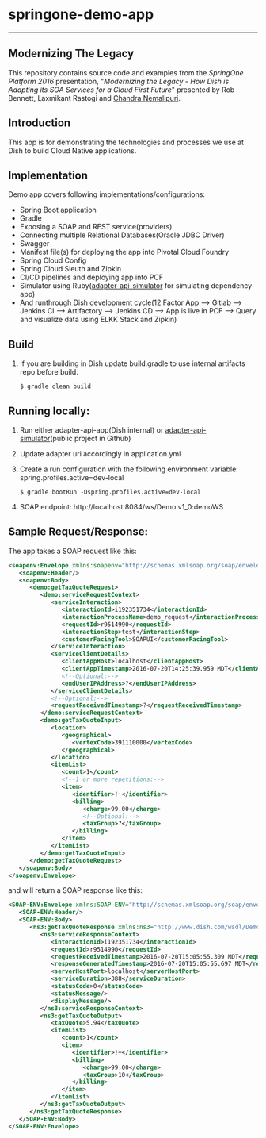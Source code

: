 #  springone-demo-app
---------------------

## Modernizing The Legacy
This repository contains source code and examples from the _SpringOne Platform 2016_ presentation, 
"_Modernizing the Legacy - How Dish is Adapting its SOA Services for a Cloud First Future_" presented by Rob Bennett, Laxmikant Rastogi and [Chandra Nemalipuri](https://github.com/nemalipuri).


## Introduction
This app is for demonstrating the technologies and processes we use at Dish to build Cloud Native applications.


## Implementation
Demo app covers following implementations/configurations:
- Spring Boot application
- Gradle
- Exposing a SOAP and REST service(providers)
- Connecting multiple Relational Databases(Oracle JDBC Driver)
- Swagger
- Manifest file(s) for deploying the app into Pivotal Cloud Foundry
- Spring Cloud Config
- Spring Cloud Sleuth and Zipkin
- CI/CD pipelines and deploying app into PCF
- Simulator using Ruby([adapter-api-simulator](https://github.com/nemalipuri/adapter-api-simulator) for simulating dependency app)
- And runthrough Dish development cycle(12 Factor App --> Gitlab --> Jenkins CI --> Artifactory --> Jenkins CD --> App is live in PCF --> Query and visualize data using ELKK Stack and Zipkin)


## Build
1. If you are building in Dish update build.gradle to use internal artifacts repo before build.

    ```
    $ gradle clean build
    ```

## Running locally:
1. Run either adapter-api-app(Dish internal) or [adapter-api-simulator](https://github.com/nemalipuri/adapter-api-simulator)(public project in Github)
2. Update adapter uri accordingly in application.yml
3. Create a run configuration with the following environment variable: spring.profiles.active=dev-local

    ```
    $ gradle bootRun -Dspring.profiles.active=dev-local
    ```
4. SOAP endpoint: http://localhost:8084/ws/Demo.v1_0:demoWS


## Sample Request/Response:
The app takes a SOAP request like this:
```xml
<soapenv:Envelope xmlns:soapenv="http://schemas.xmlsoap.org/soap/envelope/" xmlns:demo="http://www.dish.com/wsdl/Demo/Demo-v1.0">
   <soapenv:Header/>
   <soapenv:Body>
      <demo:getTaxQuoteRequest>
         <demo:serviceRequestContext>
            <serviceInteraction>
               <interactionId>i192351734</interactionId>
               <interactionProcessName>demo_request</interactionProcessName>
               <requestId>r9514990</requestId>
               <interactionStep>test</interactionStep>
               <customerFacingTool>SOAPUI</customerFacingTool>
            </serviceInteraction>
            <serviceClientDetails>
               <clientAppHost>localhost</clientAppHost>
               <clientAppTimestamp>2016-07-20T14:25:39.959 MDT</clientAppTimestamp>
               <!--Optional:-->
               <endUserIPAddress>?</endUserIPAddress>
            </serviceClientDetails>
            <!--Optional:-->
            <requestReceivedTimestamp>?</requestReceivedTimestamp>
         </demo:serviceRequestContext>
         <demo:getTaxQuoteInput>
            <location>
               <geographical>
                  <vertexCode>391110000</vertexCode>
               </geographical>
            </location>
            <itemList>
               <count>1</count>
               <!--1 or more repetitions:-->
               <item>
                  <identifier>!+</identifier>
                  <billing>
                     <charge>99.00</charge>
                     <!--Optional:-->
                     <taxGroup>?</taxGroup>
                  </billing>
               </item>
            </itemList>
         </demo:getTaxQuoteInput>
      </demo:getTaxQuoteRequest>
   </soapenv:Body>
</soapenv:Envelope>
```

and will return a SOAP response like this:
```xml
<SOAP-ENV:Envelope xmlns:SOAP-ENV="http://schemas.xmlsoap.org/soap/envelope/">
   <SOAP-ENV:Header/>
   <SOAP-ENV:Body>
      <ns3:getTaxQuoteResponse xmlns:ns3="http://www.dish.com/wsdl/Demo/Demo-v1.0">
         <ns3:serviceResponseContext>
            <interactionId>i192351734</interactionId>
            <requestId>r9514990</requestId>
            <requestReceivedTimestamp>2016-07-20T15:05:55.309 MDT</requestReceivedTimestamp>
            <responseGeneratedTimestamp>2016-07-20T15:05:55.697 MDT</responseGeneratedTimestamp>
            <serverHostPort>localhost</serverHostPort>
            <serviceDuration>388</serviceDuration>
            <statusCode>0</statusCode>
            <statusMessage/>
            <displayMessage/>
         </ns3:serviceResponseContext>
         <ns3:getTaxQuoteOutput>
            <taxQuote>5.94</taxQuote>
            <itemList>
               <count>1</count>
               <item>
                  <identifier>!+</identifier>
                  <billing>
                     <charge>99.00</charge>
                     <taxGroup>10</taxGroup>
                  </billing>
               </item>
            </itemList>
         </ns3:getTaxQuoteOutput>
      </ns3:getTaxQuoteResponse>
   </SOAP-ENV:Body>
</SOAP-ENV:Envelope>
```
